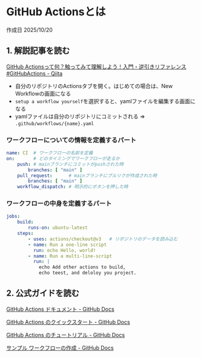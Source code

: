 # GitHub Actionsとは

作成日 2025/10/20

## 1. 解説記事を読む

[GitHub Actionsって何？触ってみて理解しよう！入門・逆引きリファレンス #GitHubActions - Qiita](https://qiita.com/s3i7h/items/b50ceb0008edc3c0312e)

- 自分のリポジトリのActionsタブを開く。はじめての場合は、New Workflowの画面になる
- `setup a workflow yourself`を選択すると、yamlファイルを編集する画面になる
- yamlファイルは自分のリポジトリにコミットされる => `.github/workflows/{name}.yaml`

### ワークフローについての情報を定義するパート

```yaml
name: CI  # ワークフローの名前を定義
on:       # どのタイミングでワークフローが走るか
    push: # mainブランチにコミットがpushされた時
        branches: [ "main" ]
    pull_request:      # mainブランチにプルリクが作成された時
        branches: [ "main" ]
    workflow_dispatch: # 明示的にボタンを押した時
```

### ワークフローの中身を定義するパート

```yaml
jobs:
    build:
        runs-on: ubuntu-latest
    steps:
        - uses: actions/checkout@v3   # リポジトリのデータを読み込む
        - name: Run a one-line script
          run: echo Hello, world!
        - name: Run a multi-line-script
          run: |
            echo Add other actions to build,
            echo teest, and deloloy you project.
```

## 2. 公式ガイドを読む

[GitHub Actions ドキュメント - GitHub Docs](https://docs.github.com/ja/actions)

[GitHub Actions のクイックスタート - GitHub Docs](https://docs.github.com/ja/actions/get-started/quickstart)

[GitHub Actions のチュートリアル - GitHub Docs](https://docs.github.com/ja/actions/tutorials)

[サンプル ワークフローの作成 - GitHub Docs](https://docs.github.com/ja/actions/tutorials/create-an-example-workflow)
